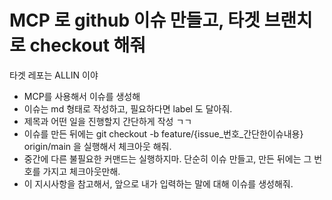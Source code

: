 # MCP 로 github 이슈 만들고, 타겟 브랜치로 checkout 해줘

타겟 레포는 ALLIN 이야

- MCP를 사용해서 이슈를 생성해
- 이슈는 md 형태로 작성하고, 필요하다면 label 도 달아줘. 
- 제목과 어떤 일을 진행할지 간단하게 작성 ㄱㄱ
- 이슈를 만든 뒤에는 git checkout -b feature/{issue_번호_간단한이슈내용} origin/main 을 실행해서 체크아웃 해줘.
- 중간에 다른 불필요한 커맨드는 실행하지마. 단순히 이슈 만들고, 만든 뒤에는 그 번호를 가지고 체크아웃만해.
- 이 지시사항을 참고해서, 앞으로 내가 입력하는 말에 대해 이슈를 생성해줘.